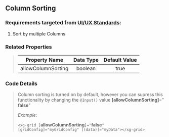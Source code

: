 ## Column Sorting

### Requirements targeted from <a href="http://10.7.25.37:8090/display/XH/Grid+Requirements" target="_blank">UI/UX Standards</a>:

 1.  Sort by multiple Columns
   
### Related Properties
>   
>   |    Property Name   	|   Data Type   	| Default Value 	|
>   |:------------------:	|:-------------:	|:-------------:	|
>   | allowColumnSorting 	|    boolean    	|      true     	|

### Code Details

>   Column sorting is turned on by default, however you can supress this functionality by changing the `@Input()` value **[allowColumnSorting]**=" **false**"
>
>   *Example:*
>  
> `<xg-grid [`**allowColumnSorting**`]="`**false**`" [gridConfig]="myGridConfig" [(data)]="myData"></xg-grid>`